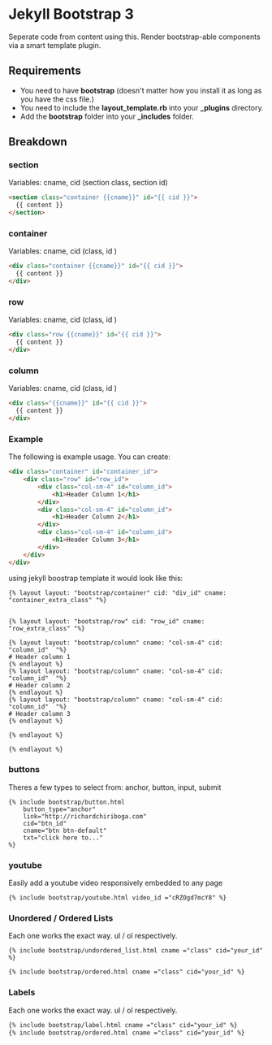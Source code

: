 # Jekyll Bootstrap 3
Seperate code from content using this.  Render bootstrap-able components via a smart template plugin.

## Requirements
- You need to have **bootstrap** (doesn't matter how you install it as long as you have the css file.)
- You need to include the **layout_template.rb** into your **_plugins** directory.
- Add the **bootstrap** folder into your **_includes** folder. 





## Breakdown
### section
Variables: cname, cid (section class, section id)
```html
<section class="container {{cname}}" id="{{ cid }}">
  {{ content }}
</section>
```

### container
Variables: cname, cid (class, id )
```html
<div class="container {{cname}}" id="{{ cid }}">
  {{ content }}
</div>
```

### row
Variables: cname, cid (class, id )
```html
<div class="row {{cname}}" id="{{ cid }}">
  {{ content }}
</div>
```

### column
Variables: cname, cid (class, id )
```html
<div class="{{cname}}" id="{{ cid }}">
  {{ content }}
</div>
```

### Example
The following is example usage. You can create:
```html
<div class="container" id="container_id">
	<div class="row" id="row_id">
  		<div class="col-sm-4" id="column_id">
  			<h1>Header Column 1</h1>
		</div>
		<div class="col-sm-4" id="column_id">
  			<h1>Header Column 2</h1>
		</div>
		<div class="col-sm-4" id="column_id">
  			<h1>Header Column 3</h1>
		</div>
	</div>
</div>
```


using jekyll boostrap template it would look like this:
````
{% layout layout: "bootstrap/container" cid: "div_id" cname: "container_extra_class" "%}


{% layout layout: "bootstrap/row" cid: "row_id" cname: "row_extra_class" "%}

{% layout layout: "bootstrap/column" cname: "col-sm-4" cid: "column_id"  "%}
# Header column 1
{% endlayout %}
{% layout layout: "bootstrap/column" cname: "col-sm-4" cid: "column_id"  "%}
# Header column 2
{% endlayout %}
{% layout layout: "bootstrap/column" cname: "col-sm-4" cid: "column_id"  "%}
# Header column 3
{% endlayout %}

{% endlayout %}

{% endlayout %}
````


### buttons
Theres a few types to select from: anchor, button, input, submit
````
{% include bootstrap/button.html 
	button_type="anchor" 
	link="http://richardchiriboga.com" 
	cid="btn_id" 
	cname="btn btn-default" 
	txt="click here to..." 
%}
````

### youtube
Easily add a youtube video responsively embedded to any page
````
{% include bootstrap/youtube.html video_id ="cRZOgd7mcY8" %}
````


### Unordered / Ordered Lists
Each one works the exact way. ul / ol respectively.
````
{% include bootstrap/undordered_list.html cname ="class" cid="your_id" %}
````
````
{% include bootstrap/ordered.html cname ="class" cid="your_id" %}
````


### Labels
Each one works the exact way. ul / ol respectively.
```html
{% include bootstrap/label.html cname ="class" cid="your_id" %}
{% include bootstrap/ordered.html cname ="class" cid="your_id" %}
```
